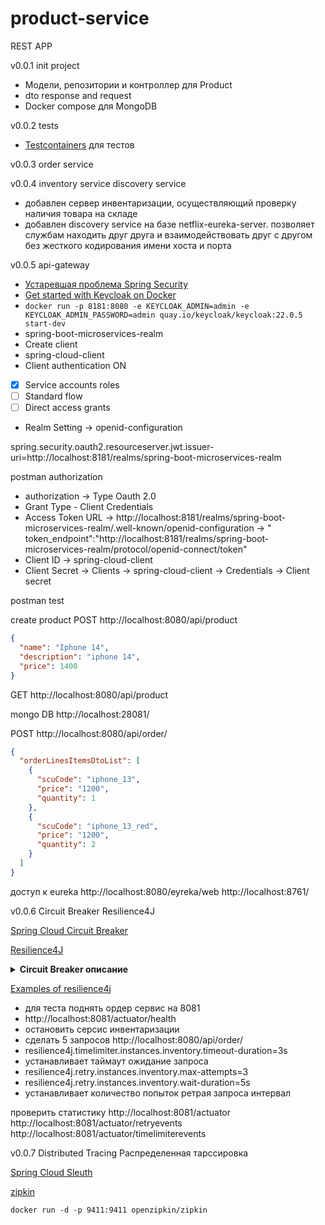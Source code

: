 # product-service

REST APP

v0.0.1 init project

* Модели, репозитории и контроллер для Product
* dto response and request
* Docker compose для MongoDB

v0.0.2 tests

* [Testcontainers](https://testcontainers.com/guides/getting-started-with-testcontainers-for-java/)
  для тестов

v0.0.3 order service

v0.0.4 inventory service discovery service

* добавлен сервер инвентаризации, осуществляющий проверку наличия товара на складе
* добавлен discovery service на базе netflix-eureka-server. позволяет службам находить друг друга и
  взаимодействовать друг с другом без жесткого кодирования имени хоста и порта

v0.0.5 api-gateway

* [Устаревшая проблема Spring Security](https://stackoverflow.com/questions/76339307/spring-security-deprecated-issue)
* [Get started with Keycloak on Docker](https://www.keycloak.org/getting-started/getting-started-docker)
* `docker run -p 8181:8080 -e KEYCLOAK_ADMIN=admin -e KEYCLOAK_ADMIN_PASSWORD=admin quay.io/keycloak/keycloak:22.0.5 start-dev`
* spring-boot-microservices-realm
* Create client
* spring-cloud-client
* Client authentication ON
* [x] Service accounts roles
* [ ] Standard flow
* [ ] Direct access grants
* Realm Setting -> openid-configuration

spring.security.oauth2.resourceserver.jwt.issuer-uri=http://localhost:8181/realms/spring-boot-microservices-realm

postman authorization

* authorization -> Type Oauth 2.0
* Grant Type - Client Credentials
* Access Token URL
  -> http://localhost:8181/realms/spring-boot-microservices-realm/.well-known/openid-configuration
  ->
  "
  token_endpoint":"http://localhost:8181/realms/spring-boot-microservices-realm/protocol/openid-connect/token"
* Client ID -> spring-cloud-client
* Client Secret -> Clients -> spring-cloud-client -> Credentials -> Client secret

postman test

create product
POST http://localhost:8080/api/product

```json
{
  "name": "Iphone 14",
  "description": "iphone 14",
  "price": 1400
}
```

GET http://localhost:8080/api/product

mongo DB http://localhost:28081/

POST http://localhost:8080/api/order/

```json
{
  "orderLinesItemsDtoList": [
    {
      "scuCode": "iphone_13",
      "price": "1200",
      "quantity": 1
    },
    {
      "scuCode": "iphone_13_red",
      "price": "1200",
      "quantity": 2
    }
  ]
}
```

доступ к eureka
http://localhost:8080/eyreka/web
http://localhost:8761/

v0.0.6 Circuit Breaker Resilience4J

[Spring Cloud Circuit Breaker](https://spring.io/projects/spring-cloud-circuitbreaker)

[Resilience4J](https://github.com/resilience4j/resilience4j)

<details>
<summary><strong>Circuit Breaker описание</strong></summary>

Spring Cloud Circuit Breaker - это часть проекта Spring Cloud, предназначенная для обработки
ситуаций, когда одна из служб в вашем микросервисном приложении становится нестабильной или
недоступной. Это помогает в создании устойчивых и отказоустойчивых систем.

<p>Как это работает:</p>
<ol>
<li>
Circuit Breaker (Защитный выключатель): Circuit Breaker - это паттерн проектирования, который позволяет системе изолировать компонент или службу, когда она становится нестабильной. Вместо того, чтобы давать запросы к нестабильной службе, Circuit Breaker блокирует доступ к этой службе и предоставляет альтернативные данные или возвращает ошибку без вызова нестабильной службы.
</li>
<li>
Fallback (Резервный вариант): Если Circuit Breaker обнаруживает, что служба недоступна, он может использовать резервный вариант - заранее определенный ответ или логику, которая возвращает данные пользователю вместо результата вызова недоступной службы.
</li>
<li>
Мониторинг и восстановление: Circuit Breaker также обычно включает мониторинг. Если служба
восстанавливается и становится стабильной снова, Circuit Breaker может автоматически восстановить
доступ к ней.
</li>
</ol>

<p>Почему это важно:</p>
<lo>
<li>
Повышение устойчивости: Circuit Breaker предотвращает перегрузку нестабильных служб, предотвращая таким образом сбои в системе из-за одной нестабильной части.
</li>
<li>
Быстрое восстановление: Путем блокировки недоступной службы и использования резервных вариантов, система может продолжать работать даже при временных сбоях в других службах.
</li>
<li>
Предсказуемость поведения: Circuit Breaker предоставляет предсказуемое поведение при сбоях, позволяя приложению более гибко реагировать на проблемы с доступностью.
</li>
</lo>

<p>
Spring Cloud Circuit Breaker предоставляет абстрактный уровень для работы с различными реализациями Circuit Breaker, такими как Netflix Hystrix, Resilience4j и Spring Retry. Он упрощает конфигурацию и интеграцию Circuit Breaker в вашем микросервисном приложении, облегчая обработку ошибок и обеспечивая устойчивость системы.
</p>

</details>

[Examples of resilience4j](https://resilience4j.readme.io/docs/getting-started-3)

* для теста поднять ордер сервис на 8081
* http://localhost:8081/actuator/health
* остановить серсис инвентаризации
* сделать 5 запросов http://localhost:8080/api/order/
* resilience4j.timelimiter.instances.inventory.timeout-duration=3s
* устанавливает таймаут ожидание запроса
* resilience4j.retry.instances.inventory.max-attempts=3
* resilience4j.retry.instances.inventory.wait-duration=5s
* устанавливает количество попыток ретрая запроса интервал

проверить статистику
http://localhost:8081/actuator
http://localhost:8081/actuator/retryevents
http://localhost:8081/actuator/timelimiterevents

v0.0.7 Distributed Tracing Распределенная тарссировка

[Spring Cloud Sleuth](https://spring.io/projects/spring-cloud-sleuth)

[zipkin](https://zipkin.io/pages/quickstart.html)

`docker run -d -p 9411:9411 openzipkin/zipkin`

